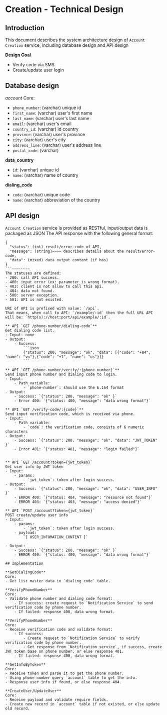 #   Creation - Technical Design

## Introduction
This document describes the system architecture design of `Account Creation` service, including database design and API design

**Design Goal**

- Verify code via SMS
- Create/update user login

## Database design
*account*
Core:
- `phone_number`: (varchar) unique id
- `first_name`: (varchar) user's first name
- `last_name`: (varchar) user's last name
- `email`: (varchar) user's email
- `country_id`: (varchar) id country
- `province`: (varchar) user's province
- `city`: (varchar) user's city
- `address_line`: (varchar) user's address line
- `postal_code`: (varchar)

**data_country**
- `id`: (varchar) unique id
- `name`: (varchar) name of country

**dialing_code**
- `code`: (varchar) unique code
- `name`: (varchar) abbreviation of the country

## API design
`Account Creation` service is provided as RESTful, input/output data is packaged as JSON
The API response with the following general format:
~~~~~~~~```json
{
  "status": (int) result/error-code of API,
  "message": (string)~~~~ describes details about the result/error-code,
  "data": (mixed) data output content (if has)
}
```~~~~~~~~
The statuses are defined:
- 200: call API success.
- 400: input error (ex: parameter is wrong format).
- 403: client is not allow to call this api.
- 404: data not found.
- 500: server exception.
- 501: API is not existed.

URI of API is prefixed with value: `/api`.
That means, when call to API: `/example/:id` then the full URL API will be: `http(s)://host:port/api/example/:id`.

** API `GET /phone-number/dialing-code`**
Get dialing code list.
- Input: none
- Output:
    - Success: 
        ```json
        {"status": 200, "message": "ok", "data": [{"code": "+84", "name": "vn"},{"code": "+1", "name": "us"}]}  
        ```
    
** API `GET /phone-number/verify/:{phone-number}`**
Send input phone number and dialing code to login.
- Input:
    - Path variable:
        - `phone-number`: should use the E.164 format
- Output:
    - Success: `{"status": 200, "message": "ok" }`
    - Error 400: `{"status: 400, "message": "data wrong format"}`
    
** API `GET /verify-code/:{code}`**
Send input verification code, which is received via phone.
- Input:
    - Path variable:
        - `code`: the verification code, consists of 6 numeric characters
- Output:
    - Success: `{"status": 200, "message": "ok", "data": "JWT_TOKEN" }`
    - Error 401: `{"status: 401, "message": "login failed"}`
    
    
** API `GET /account?token={jwt_token}`
Get user info by JWT token
- Input:
    - params:
        - `jwt_token`: token after login success.
- Output:
    - Success: `{"status": 200, "message": "ok", "data": "USER_INFO" }`
    - ERROR 400: `{"status: 404, "message": "resource not found"}`
    - ERROR 403: `{"status: 403, "message": "access denied"}`
    
** API `POST /account?token={jwt_token}`
POST create/update user info
- Input:
    - params:
        - `jwt_token`: token after login success.
    - payload:
        `{ USER_INFOMATION_CONTENT }`
     
- Output:
    - Success: `{"status": 200, "message": "ok" }`
    - ERROR 400: `{"status: 400, "message": "data wrong format"}`

## Implementation

**GetDialingCode**
Core:
- Get list master data in `dialing_code` table.

**VerifyPhoneNumber**
Core:
- Validate phone number and dialing code format:
    - If success: create request to `Notification Service` to send verification code by phone number.
    - If failed: response 400, data wrong format.
    
**VerifyPhoneNumber**
Core:
- Receive verification code and validate format:
    - If success: 
        - Create request to `Notification Service` to verify verification code by phone number.
        - Get response from `Notification service`, if success, create JWT token base on phone number, or else response 401.
    - If failed: response 400, data wrong format.
    
**GetInfoByToken**
Core:
- Receive token and parse it to get the phone number.
- Using phone number query `account` table to get the info.
- Response user info if found, or else response 404.

**CreateUser/UpdateUser**
Core:
- Receive payload and validate require fields.
- Create new record in `account` table if not existed, or else update old record.


        
        
        
